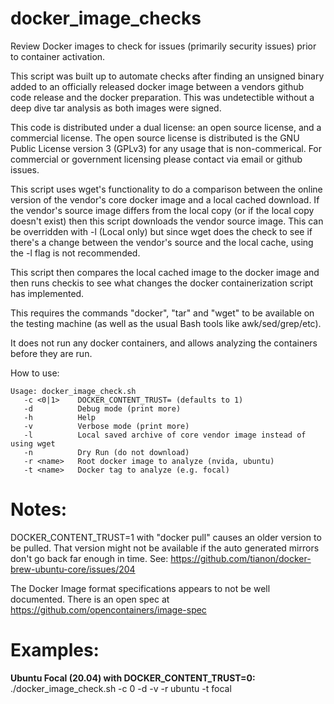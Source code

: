 # docker_image_checks

Review Docker images to check for issues (primarily security issues) prior to container activation.

This script was built up to automate checks after finding an unsigned binary added to an officially released docker image between a vendors github code release and the docker preparation. This was undetectible without a deep dive tar analysis as both images were signed.

This code is distributed under a dual license: an open source license, and a commercial license. The open source license is distributed is the GNU Public License version 3 (GPLv3) for any usage that is non-commerical. For commercial or government licensing please contact via email or github issues.

This script uses wget's functionality to do a comparison between the online version of the vendor's core docker image and a local cached download. If the vendor's source image differs from the local copy (or if the local copy doesn't exist) then this script downloads the vendor source image. This can be overridden with -l (Local only) but since wget does the check to see if there's a change between the vendor's source and the local cache, using the -l flag is not recommended. 

This script then compares the local cached image to the docker image and then runs checkis to see what changes the docker containerization script has implemented.

This requires the commands "docker", "tar" and "wget" to be available on the testing machine (as well as the usual Bash tools like awk/sed/grep/etc). 

It does not run any docker containers, and allows analyzing the containers before they are run.

How to use:

```
Usage: docker_image_check.sh
   -c <0|1>    DOCKER_CONTENT_TRUST= (defaults to 1)
   -d          Debug mode (print more)
   -h          Help
   -v          Verbose mode (print more)
   -l          Local saved archive of core vendor image instead of using wget
   -n          Dry Run (do not download)
   -r <name>   Root docker image to analyze (nvida, ubuntu)
   -t <name>   Docker tag to analyze (e.g. focal)
```

# Notes:
  DOCKER_CONTENT_TRUST=1 with "docker pull" causes an older version to be pulled. That version might not be available if the auto generated mirrors don't go back far enough in time. See: https://github.com/tianon/docker-brew-ubuntu-core/issues/204

  The Docker Image format specifications appears to not be well documented. There is an open spec at https://github.com/opencontainers/image-spec

# Examples:

**Ubuntu Focal (20.04) with DOCKER_CONTENT_TRUST=0:** ./docker_image_check.sh -c 0 -d -v -r ubuntu -t focal

